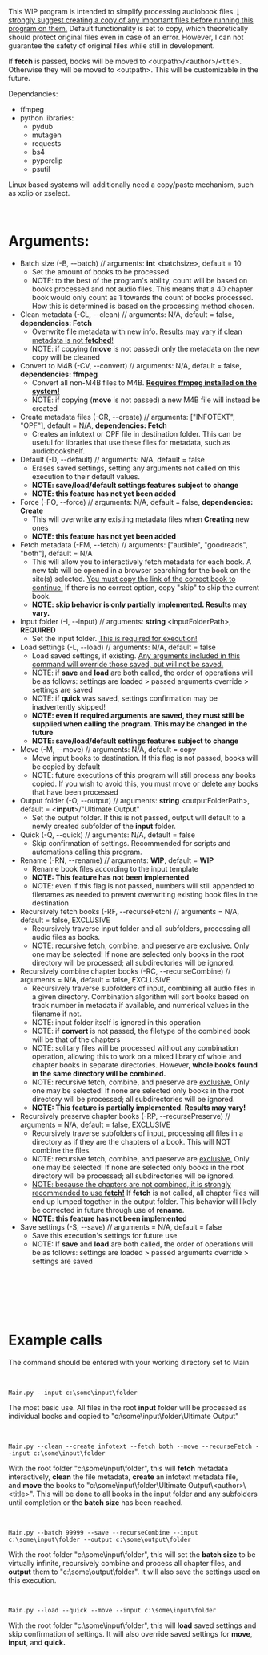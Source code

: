 This WIP program is intended to simplify processing audiobook files. <ins>I strongly suggest creating a copy of any important files before running this program on them.</ins> Default functionality is set to copy, which theoretically should protect original files even in case of an error. However, I can not guarantee the safety of original files while still in development.

If **fetch** is passed, books will be moved to &lt;outpath&gt;/&lt;author&gt;/&lt;title&gt;. Otherwise they will be moved to &lt;outpath&gt;. This will be customizable in the future.

Dependancies:
- ffmpeg
- python libraries:
    - pydub
    - mutagen
    - requests
    - bs4
    - pyperclip
    - psutil

Linux based systems will additionally need a copy/paste mechanism, such as xclip or xselect.

&nbsp;

# Arguments:

- Batch size (-B, --batch) // arguments: **int** &lt;batchsize&gt;, default = 10
    - Set the amount of books to be processed
    - NOTE: to the best of the program's ability, count will be based on books processed and not audio files. This means that a 40 chapter book would only count as 1 towards the count of books processed. How this is determined is based on the processing method chosen.
- Clean metadata (-CL, --clean) // arguments: N/A, default = false, **dependencies: Fetch**
    - Overwrite file metadata with new info. <ins>Results may vary if clean metadata is not **fetched**!</ins>
    - NOTE: if copying (**move** is not passed) only the metadata on the new copy will be cleaned
- Convert to M4B (-CV, --convert) // arguments: N/A, default = false, **dependencies: ffmpeg**
    - Convert all non-M4B files to M4B. <ins>**Requires ffmpeg installed on the system!**</ins>
    - NOTE: if copying (**move** is not passed) a new M4B file will instead be created
- Create metadata files (-CR, --create) // arguments: \["INFOTEXT", "OPF"\], default = N/A, **dependencies: Fetch**
    - Creates an infotext or OPF file in destination folder. This can be useful for libraries that use these files for metadata, such as audiobookshelf.
- Default (-D, --default) // arguments: N/A, default = false
    - Erases saved settings, setting any arguments not called on this execution to their default values.
    - **NOTE: save/load/default settings features subject to change**
    - **NOTE: this feature has not yet been added**
- Force (-FO, --force) // arguments: N/A, default = false, **dependencies: Create**
    - This will overwrite any existing metadata files when **Creating** new ones
    - **NOTE: this feature has not yet been added**
- Fetch metadata (-FM, --fetch) // arguments: \["audible", "goodreads", "both"\], default = N/A
    - This will allow you to interactively fetch metadata for each book. A new tab will be opened in a browser searching for the book on the site(s) selected. <ins>You must copy the link of the correct book to continue.</ins> If there is no correct option, copy "skip" to skip the current book.
    - **NOTE: skip behavior is only partially implemented. Results may vary.**
- Input folder (-I, --input) // arguments: **string** &lt;inputFolderPath&gt;, **REQUIRED**
    - Set the input folder. <ins>This is required for execution!</ins>
- Load settings (-L, --load) // arguments: N/A, default = false
    - Load saved settings, if existing. <ins>Any arguments included in this command will override those saved, but will not be saved.</ins>
    - NOTE: if **save** and **load** are both called, the order of operations will be as follows: settings are loaded > passed arguments override > settings are saved
    - NOTE: if **quick** was saved, settings confirmation may be inadvertently skipped!
    - **NOTE: even if required arguments are saved, they must still be supplied when calling the program. This may be changed in the future**
    - **NOTE: save/load/default settings features subject to change**
- Move (-M, --move) // arguments: N/A, default = copy
    - Move input books to destination. If this flag is not passed, books will be copied by default
    - NOTE: future executions of this program will still process any books copied. If you wish to avoid this, you must move or delete any books that have been processed
- Output folder (-O, --output) // arguments: **string** &lt;outputFolderPath&gt;, default = <**input**\>/"Ultimate Output"
    - Set the output folder. If this is not passed, output will default to a newly created subfolder of the **input** folder.
- Quick (-Q, --quick) // arguments: N/A, default = false
    - Skip confirmation of settings. Recommended for scripts and automations calling this program.
- Rename (-RN, --rename) // arguments: **WIP**, default = **WIP**
    - Rename book files according to the input template
    - **NOTE: This feature has not been implemented**
    - NOTE: even if this flag is not passed, numbers will still appended to filenames as needed to prevent overwriting existing book files in the destination
- Recursively fetch books (-RF, --recurseFetch) // arguments = N/A, default = false, EXCLUSIVE
    - Recursively traverse input folder and all subfolders, processing all audio files as books.
    - NOTE: recursive fetch, combine, and preserve are <ins>exclusive.</ins> Only one may be selected! If none are selected only books in the root directory will be processed; all subdirectories will be ignored.
- Recursively combine chapter books (-RC, --recurseCombine) // arguments = N/A, default = false, EXCLUSIVE
    - Recursively traverse subfolders of input, combining all audio files in a given directory. Combination algorithm will sort books based on track number in metadata if available, and numerical values in the filename if not.
    - NOTE: input folder itself is ignored in this operation
    - NOTE: if **convert** is not passed, the filetype of the combined book will be that of the chapters
    - NOTE: solitary files will be processed without any combination operation, allowing this to work on a mixed library of whole and chapter books in separate directories. However, **whole books found in the same directory will be combined.**
    - NOTE: recursive fetch, combine, and preserve are <ins>exclusive.</ins> Only one may be selected! If none are selected only books in the root directory will be processed; all subdirectories will be ignored.
    - **NOTE: This feature is** **partially implemented. Results may vary!**
- Recursively preserve chapter books (-RP, --recursePreserve) // arguments = N/A, default = false, EXCLUSIVE
    - Recursively traverse subfolders of input, processing all files in a directory as if they are the chapters of a book. This will NOT combine the files.
    - NOTE: recursive fetch, combine, and preserve are <ins>exclusive.</ins> Only one may be selected! If none are selected only books in the root directory will be processed; all subdirectories will be ignored.
    - <ins>NOTE: because the chapters are not combined, it is strongly recommended to use **fetch!**</ins> If **fetch** is not called, all chapter files will end up lumped together in the output folder. This behavior will likely be corrected in future through use of **rename**.
    - **NOTE: this feature has not been implemented**
- Save settings (-S, --save) // arguments = N/A, default = false
    - Save this execution's settings for future use
    - NOTE: If **save** and **load** are both called, the order of operations will be as follows: settings are loaded > passed arguments override > settings are saved

&nbsp;

&nbsp;

&nbsp;

# Example calls

The command should be entered with your working directory set to Main

&nbsp;

`Main.py --input c:\some\input\folder`

The most basic use. All files in the root **input** folder will be processed as individual books and copied to "c:\\some\\input\\folder\\Ultimate Output"

&nbsp;

`Main.py --clean --create infotext --fetch both --move --recurseFetch --input c:\some\input\folder`

With the root folder "c:\\some\\input\\folder", this will **fetch** metadata interactively, **clean** the file metadata, **create** an infotext metadata file, and **move** the books to "c:\\some\\input\\folder\\Ultimate Output\\&lt;author&gt;\\&lt;title&gt;". This will be done to all books in the input folder and any subfolders until completion or the **batch size** has been reached.

&nbsp;

`Main.py --batch 99999 --save --recurseCombine --input c:\some\input\folder --output c:\some\output\folder`

With the root folder "c:\\some\\input\\folder", this will set the **batch size** to be virtually infinite, recursively combine and process all chapter files, and **output** them to "c:\\some\\output\\folder". It will also save the settings used on this execution.

&nbsp;

`Main.py --load --quick --move --input c:\some\input\folder`

With the root folder "c:\\some\\input\\folder", this will **load** saved settings and skip confirmation of settings. It will also override saved settings for **move**, **input**, and **quick.**
